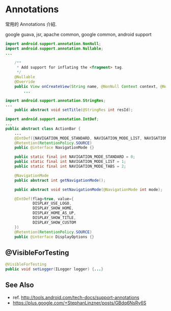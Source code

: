 # Annotations

常用的 Annotations 介紹.

google guava, jsr, apache common, google common, android support

```java
import android.support.annotation.NonNull;
import android.support.annotation.Nullable;
...
    
    /**
     * Add support for inflating the <fragment> tag.
     */
    @Nullable
    @Override
    public View onCreateView(String name, @NonNull Context context, @NonNull AttributeSet attrs) {
        ...
```

```java
import android.support.annotation.StringRes;
...
    public abstract void setTitle(@StringRes int resId);
```

```java
import android.support.annotation.IntDef;
...
public abstract class ActionBar {
    ...
    @IntDef({NAVIGATION_MODE_STANDARD, NAVIGATION_MODE_LIST, NAVIGATION_MODE_TABS})
    @Retention(RetentionPolicy.SOURCE)
    public @interface NavigationMode {}

    public static final int NAVIGATION_MODE_STANDARD = 0;
    public static final int NAVIGATION_MODE_LIST = 1;
    public static final int NAVIGATION_MODE_TABS = 2;

    @NavigationMode
    public abstract int getNavigationMode();

    public abstract void setNavigationMode(@NavigationMode int mode);
```

```java
    @IntDef(flag=true, value={
            DISPLAY_USE_LOGO,
            DISPLAY_SHOW_HOME,
            DISPLAY_HOME_AS_UP,
            DISPLAY_SHOW_TITLE,
            DISPLAY_SHOW_CUSTOM
    })
    @Retention(RetentionPolicy.SOURCE)
    public @interface DisplayOptions {}
```

## @VisibleForTesting

```java
@VisibleForTesting
public void setLogger(ILogger logger) {...}
```

## See Also

* ref. http://tools.android.com/tech-docs/support-annotations
* https://plus.google.com/+StephanLinzner/posts/GBdq6NsRy6S
